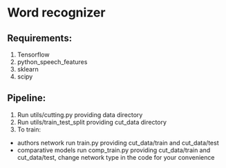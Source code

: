 # Word recognizer
## Requirements:
1. Tensorflow 
2. python_speech_features
3. sklearn
4. scipy

## Pipeline:
1. Run utils/cutting.py providing data directory
2. Run utils/train_test_split providing cut_data directory
3. To train:
+ authors network run train.py providing cut_data/train and cut_data/test
+ comparative models run comp_train.py providing cut_data/train and cut_data/test, change network type in the code for your convenience
